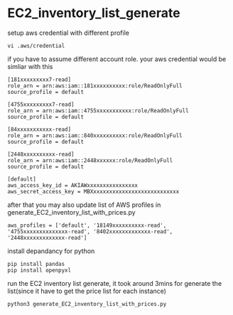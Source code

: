 # EC2_inventory_list_generate
setup aws credential with different profile
```
vi .aws/credential
```
if you have to assume different account role. your aws credential would be simliar with this
```
[181xxxxxxxxx7-read]
role_arn = arn:aws:iam::181xxxxxxxxxx:role/ReadOnlyFull
source_profile = default

[4755xxxxxxxxx7-read]
role_arn = arn:aws:iam::4755xxxxxxxxxxx:role/ReadOnlyFull
source_profile = default

[84xxxxxxxxxxx-read]
role_arn = arn:aws:iam::840xxxxxxxxxx:role/ReadOnlyFull
source_profile = default

[2448xxxxxxxxxx-read]
role_arn = arn:aws:iam::2448xxxxxx:role/ReadOnlyFull
source_profile = default

[default]
aws_access_key_id = AKIAWxxxxxxxxxxxxxxxx
aws_secret_access_key = MBXxxxxxxxxxxxxxxxxxxxxxxxxxxx

```

after that you may also update list of AWS profiles in generate_EC2_inventory_list_with_prices.py
```
aws_profiles = ['default', '18149xxxxxxxxxx-read', '4755xxxxxxxxxxxxxx-read', '8402xxxxxxxxxxxxx-read', '2448xxxxxxxxxxxxx-read']
```


install depandancy for python
```
pip install pandas
pip install openpyxl
```

run the EC2 inventory list generate, it took around 3mins for generate the list(since it have to get the price list for each instance)
```
python3 generate_EC2_inventory_list_with_prices.py
```
